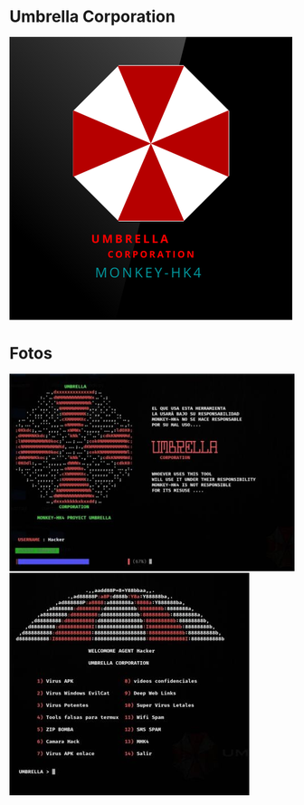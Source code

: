# Umbrella Corporation
![sh](https://github.com/Monkey-hk4/UmbrellaCorporation/blob/main/Umbrella.png)

# Fotos
![sh](https://github.com/Monkey-hk4/UmbrellaCorporation/blob/main/IMG_20210310_124646.jpg)
![sh](https://github.com/Monkey-hk4/UmbrellaCorporation/blob/main/IMG_20210310_124700.jpg)

